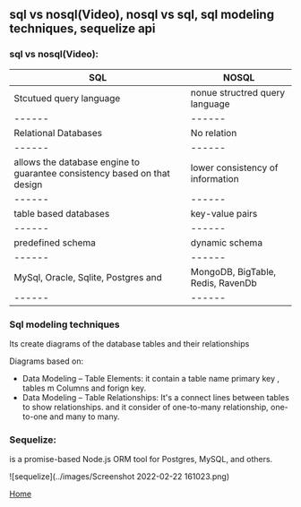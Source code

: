 ## sql vs nosql(Video), nosql vs sql, sql modeling techniques, sequelize api

### sql vs nosql(Video):
| SQL | NOSQL |
| ------  |  ------ |
| Stcutued query language | nonue structred query language|
| ------  |  ------ |
| Relational Databases | No relation |
| ------  |  ------ |
| allows the database engine to guarantee consistency based on that design |  lower consistency of information |
| ------  |  ------ |
|  table based databases |  key-value pairs |
| ------  |  ------ |
| predefined schema | dynamic schema  |
| ------  |  ------ |
| MySql, Oracle, Sqlite, Postgres and  | MongoDB, BigTable, Redis, RavenDb  |
| ------  |  ------ |


### Sql modeling techniques

Its create diagrams of the database tables and their relationships

Diagrams based on:
 * Data Modeling – Table Elements: it contain a table name primary key , tables m Columns and forign key.
 * Data Modeling – Table Relationships: It's a connect lines between tables to show relationships. and it consider of  one-to-many relationship, one-to-one and many to many.


### Sequelize:

is a promise-based Node.js ORM tool for Postgres, MySQL, and others.

![sequelize](../images/Screenshot 2022-02-22 161023.png)


[Home](README.md)